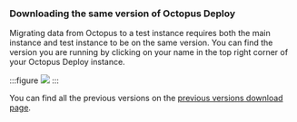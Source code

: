 ### Downloading the same version of Octopus Deploy

Migrating data from Octopus to a test instance requires both the main instance and test instance to be on the same version.  You can find the version you are running by clicking on your name in the top right corner of your Octopus Deploy instance.

:::figure
![](/docs/shared-content/upgrade/images/find-current-version.png)
:::

You can find all the previous versions on the [previous versions download page](https://octopus.com/downloads/previous).
